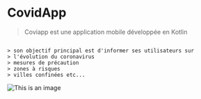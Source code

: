 # CovidApp

> Coviapp est une application mobile développée en Kotlin
```

> son objectif principal est d'informer ses utilisateurs sur 
> l'évolution du coronavirus
> mesures de précaution
> zones à risques
> villes confinées etc...
```

 ![This is an image](https://static.esmartcity.es/media/2020/03/app-stopcovid19cat-permitira-hacer-seguimiento-personas-coronavirus-cataluna.png)
